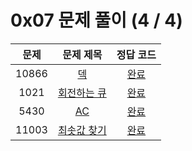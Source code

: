 # 0x07 문제 풀이 (4 / 4)

| 문제 | 문제 제목 | 정답 코드 |
| :--: | :--: | :--: |
| 10866 | [덱](https://www.acmicpc.net/problem/10866) | [완료](./10866.cpp) |
| 1021 | [회전하는 큐](https://www.acmicpc.net/problem/1021) | [완료](./1021.cpp) |
| 5430 | [AC](https://www.acmicpc.net/problem/5430) | [완료](./5430.cpp) |
| 11003 | [최솟값 찾기](https://www.acmicpc.net/problem/11003) | [완료](./11003.cpp) |

